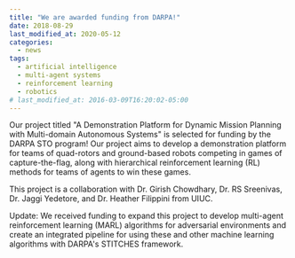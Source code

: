 ```yaml
---
title: "We are awarded funding from DARPA!"
date: 2018-08-29
last_modified_at: 2020-05-12
categories:
  - news
tags:
  - artificial intelligence
  - multi-agent systems
  - reinforcement learning
  - robotics
# last_modified_at: 2016-03-09T16:20:02-05:00
---
```


Our project titled "A Demonstration Platform for Dynamic Mission Planning with Multi-domain Autonomous Systems" is selected for funding by the DARPA STO program! Our project aims to develop a demonstration platform for teams of quad-rotors and ground-based robots competing in games of capture-the-flag, along with hierarchical reinforcement learning (RL) methods for teams of agents to win these games.

This project is a collaboration with Dr. Girish Chowdhary, Dr. RS Sreenivas, Dr. Jaggi Yedetore, and Dr. Heather Filippini from UIUC.

Update: We received funding to expand this project to develop multi-agent reinforcement learning (MARL) algorithms for adversarial environments and create an integrated pipeline for using these and other machine learning algorithms with DARPA's STITCHES framework.